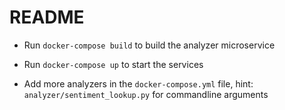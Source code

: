 README
======

* Run `docker-compose build` to build the analyzer microservice

* Run `docker-compose up` to start the services

* Add more analyzers in the `docker-compose.yml` file, hint: `analyzer/sentiment_lookup.py` for
  commandline arguments
